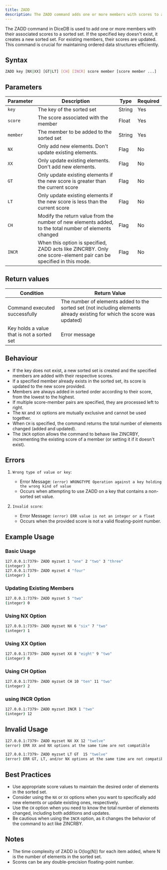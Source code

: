 ```yaml
---
title: ZADD
description: The ZADD command adds one or more members with scores to a sorted set in DiceDB. If the key doesn't exist, it creates a new sorted set. If a member already exists, its score is updated. This command is essential for managing sorted data efficiently.
---
```


The ZADD command in DiceDB is used to add one or more members with their associated scores to a sorted set. If the specified key doesn't exist, it creates a new sorted set. For existing members, their scores are updated. This command is crucial for maintaining ordered data structures efficiently.

## Syntax

```bash
ZADD key [NX|XX] [GT|LT] [CH] [INCR] score member [score member ...]
```

## Parameters

| Parameter | Description                                                                                                       | Type   | Required |
| --------- | ----------------------------------------------------------------------------------------------------------------- | ------ | -------- |
| `key`     | The key of the sorted set                                                                                         | String | Yes      |
| `score`   | The score associated with the member                                                                              | Float  | Yes      |
| `member`  | The member to be added to the sorted set                                                                          | String | Yes      |
| `NX`      | Only add new elements. Don't update existing elements.                                                            | Flag   | No       |
| `XX`      | Only update existing elements. Don't add new elements.                                                            | Flag   | No       |
| `GT`      | Only update existing elements if the new score is greater than the current score                                  | Flag   | No       |
| `LT`      | Only update existing elements if the new score is less than the current score                                     | Flag   | No       |
| `CH`      | Modify the return value from the number of new elements added, to the total number of elements changed            | Flag   | No       |
| `INCR`    | When this option is specified, ZADD acts like ZINCRBY. Only one score-element pair can be specified in this mode. | Flag   | No       |

## Return values

| Condition                                  | Return Value                                                                                                             |
| ------------------------------------------ | ------------------------------------------------------------------------------------------------------------------------ |
| Command executed successfully              | The number of elements added to the sorted set (not including elements already existing for which the score was updated) |
| Key holds a value that is not a sorted set | Error message                                                                                                            |

## Behaviour

- If the key does not exist, a new sorted set is created and the specified members are added with their respective scores.
- If a specified member already exists in the sorted set, its score is updated to the new score provided.
- Members are always added in sorted order according to their score, from the lowest to the highest.
- If multiple score-member pairs are specified, they are processed left to right.
- The `NX` and `XX` options are mutually exclusive and cannot be used together.
- When `CH` is specified, the command returns the total number of elements changed (added and updated).
- The `INCR` option allows the command to behave like ZINCRBY, incrementing the existing score of a member (or setting it if it doesn't exist).

## Errors

1. `Wrong type of value or key`:

   - Error Message: `(error) WRONGTYPE Operation against a key holding the wrong kind of value`
   - Occurs when attempting to use ZADD on a key that contains a non-sorted set value.

2. `Invalid score`:
   - Error Message: `(error) ERR value is not an integer or a float`
   - Occurs when the provided score is not a valid floating-point number.

## Example Usage

### Basic Usage

```bash
127.0.0.1:7379> ZADD myzset 1 "one" 2 "two" 3 "three"
(integer) 3
127.0.0.1:7379> ZADD myzset 4 "four"
(integer) 1
```

### Updating Existing Members

```bash
127.0.0.1:7379> ZADD myzset 5 "two"
(integer) 0
```

### Using NX Option

```bash
127.0.0.1:7379> ZADD myzset NX 6 "six" 7 "two"
(integer) 1
```

### Using XX Option

```bash
127.0.0.1:7379> ZADD myzset XX 8 "eight" 9 "two"
(integer) 0
```

### Using CH Option

```bash
127.0.0.1:7379> ZADD myzset CH 10 "ten" 11 "two"
(integer) 2
```

### using INCR Option

```bash
127.0.0.1:7379> ZADD myzset INCR 1 "two"
(integer) 12
```

## Invalid Usage

```bash
127.0.0.1:7379> ZADD myzset NX XX 12 "twelve"
(error) ERR XX and NX options at the same time are not compatible
```

```bash
127.0.0.1:7379> ZADD myzset LT GT  15 "twelve"
(error) ERR GT, LT, and/or NX options at the same time are not compatible
```

## Best Practices

- Use appropriate score values to maintain the desired order of elements in the sorted set.
- Consider using the `NX` or `XX` options when you want to specifically add new elements or update existing ones, respectively.
- Use the `CH` option when you need to know the total number of elements changed, including both additions and updates.
- Be cautious when using the `INCR` option, as it changes the behavior of the command to act like ZINCRBY.

## Notes

- The time complexity of ZADD is O(log(N)) for each item added, where N is the number of elements in the sorted set.
- Scores can be any double-precision floating-point number.
